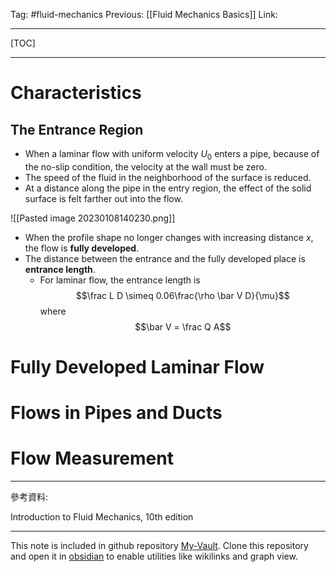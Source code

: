 Tag: #fluid-mechanics 
Previous: [[Fluid Mechanics Basics]]
Link: 

---

[TOC]

---

# Characteristics

## The Entrance Region

- When a laminar flow with uniform velocity $U_0$ enters a pipe, because of the no-slip condition, the velocity at the wall must be zero.
- The speed of the fluid in the neighborhood of the surface is reduced.
- At a distance along the pipe in the entry region, the effect of the solid surface is felt farther out into the flow.

![[Pasted image 20230108140230.png]]

- When the profile shape no longer changes with increasing distance $x$, the flow is **fully developed**.
- The distance between the entrance and the fully developed place is **entrance length**.
	- For laminar flow, the entrance length is $$\frac L D \simeq 0.06\frac{\rho \bar V D}{\mu}$$where $$\bar V = \frac Q A$$

# Fully Developed Laminar Flow

# Flows in Pipes and Ducts

# Flow Measurement

---

參考資料:

Introduction to Fluid Mechanics, 10th edition

---

This note is included in github repository [My-Vault](https://github.com/LittleD3092/My-Vault.git). Clone this repository and open it in [obsidian](https://obsidian.md/) to enable utilities like wikilinks and graph view.